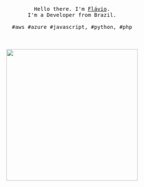 <p align="center">
  <br>
  <br>
  <br>
  <samp>Hello there. I'm <a href="http://devfuria.com.br/portifolio/">Flávio</a>.<br> I'm a Developer from Brazil.<br><br>#aws #azure #javascript, #python, #php</samp>
  <br>
  <br>
  <br>
  <br>
  <img src="https://github.githubassets.com/images/modules/notifications/inbox-zero.svg" width="350" />
</p>
